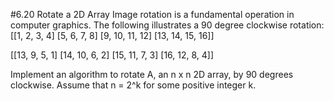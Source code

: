 #6.20 Rotate a 2D Array
Image rotation is a fundamental operation in computer graphics.  The following illustrates a 90 degree clockwise
rotation:
[[1, 2, 3, 4]
[5, 6, 7, 8]
[9, 10, 11, 12]
[13, 14, 15, 16]]

[[13, 9, 5, 1]
[14, 10, 6, 2]
[15, 11, 7, 3]
[16, 12, 8, 4]]

Implement an algorithm to rotate A, an n x n 2D array, by 90 degrees clockwise.  Assume that n = 2^k for some positive
integer k.